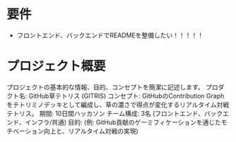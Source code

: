 # 要件
- フロントエンド、バックエンドでREADMEを整備したい！！！！！

# プロジェクト概要
プロジェクトの基本的な情報、目的、コンセプトを簡潔に記述します。
プロダクト名: GitHub草テトリス (GITRIS)
コンセプト: GitHubのContribution Graphをテトリミノデッキとして編成し、草の濃さで得点が変化するリアルタイム対戦テトリス。
期間: 10日間ハッカソン
チーム構成: 3名 (フロントエンド、バックエンド、インフラ/共通)
目的: (例: GitHub貢献のゲーミフィケーションを通じたモチベーション向上と、リアルタイム対戦の実現)
